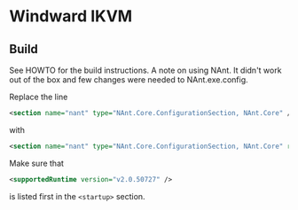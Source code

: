 # Windward IKVM

## Build

See HOWTO for the build instructions.  A note on using NAnt.  It didn't work
out of the box and few changes were needed to NAnt.exe.config.

Replace the line

```xml
<section name="nant" type="NAnt.Core.ConfigurationSection, NAnt.Core" />
```

with

```xml
<section name="nant" type="NAnt.Core.ConfigurationSection, NAnt.Core" requirePermission="false" />
```

Make sure that

```xml
<supportedRuntime version="v2.0.50727" />
```

is listed first in the `<startup>` section.
